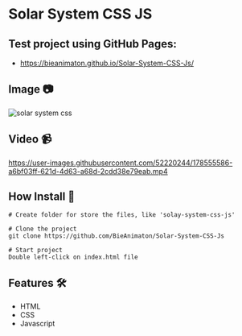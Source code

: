 # Solar System CSS JS

## Test project using GitHub Pages:
- https://bieanimaton.github.io/Solar-System-CSS-Js/

## Image :camera:
![solar system css](https://user-images.githubusercontent.com/52220244/178553424-76697bbc-858a-4272-91a4-84a6d5f38243.JPG)

## Video :video_camera:
https://user-images.githubusercontent.com/52220244/178555586-a6bf03ff-621d-4d63-a68d-2cdd38e79eab.mp4

## How Install :bookmark_tabs:
```
# Create folder for store the files, like 'solay-system-css-js'

# Clone the project
git clone https://github.com/BieAnimaton/Solar-System-CSS-Js

# Start project
Double left-click on index.html file
```

## Features :hammer_and_wrench:
- HTML
- CSS
- Javascript